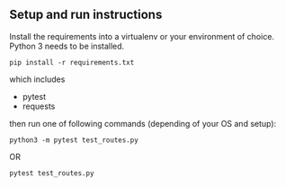 ## Setup and run instructions
Install the requirements into a virtualenv or your environment of choice. Python 3 needs to be installed.

    pip install -r requirements.txt

which includes
* pytest
* requests

then run one of following commands (depending of your OS and setup):

```python3 -m pytest test_routes.py```

OR

```pytest test_routes.py```


